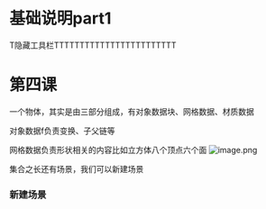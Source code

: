 # 基础说明part1

T隐藏工具栏TTTTTTTTTTTTTTTTTTTTTTTT

# 第四课

一个物体，其实是由三部分组成，有对象数据块、网格数据、材质数据

对象数据f负责变换、子父链等

网格数据负责形状相关的内容比如立方体八个顶点六个面
![image.png](https://cdn.jsdelivr.net/gh/ymingZ/note-gen-image-sync@main/2025-06/76019454-5ccd-4589-94aa-8b8bc2952d4e.png)

集合之长还有场景，我们可以新建场景

### 新建场景
